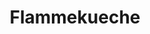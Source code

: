---
layout: recette
categories: [recettes]
hidden: true
lang: fr
sitemap: true
title: Flammekueche
type: sel
recettes:
  Classique:
    ingredients: 
      - nom: farine blanche
        qte: 150
        unite: gr
      - nom: sel
        qte: 3
        unite: gr
      - nom: eau
        qte: 80
        unite: mL
      - nom: huile d'olive
        qte: 1
        unite: cuillère à soupe
      - nom: oignon
        qte: 1
      - nom: lardons
      - nom: crème fraîche
        qte: 150
        unite: gr
      - nom: muscade
    etapes:
      - label: Pâte à pain
        details:
          - Dans un saladier, verser la farine et le sel
          - Ajouter l'eau et l'huile d'olive
          - Mélanger les ingrédients à la main
          - Sortir la boule et pétrir sur le plan de travail avec la paume de la main
          - Former une boule qui doit être bien lisse
          - Réserver
      - label: Garniture
        details: 
          - Émincer l'oignon très finement
          - Mélanger la crème fraîche avec la muscade, le sel et le poivre
      - label: Assemblage
        details: 
          - Abaisser la pâte à pain le plus finement possible
          - Retourner les bords
          - Étaler la crème fraîche
          - Parsemer d'oignons et de lardons
      - label: Cuisson
        emoji: 🔥
        details:
          - Préchauffer le four à 240°C. Chaleur statique par le bas
          - Garnir
          - Placer la flammekueche le plus bas possible
          - Cuire 13 minutes à 240°C
notes:
  - Si la pâte est trop dure à travailler, ajouter de l'eau une cuillère à soupe à la fois
---